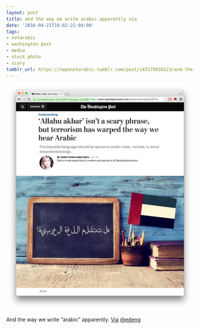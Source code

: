 ```yaml
---
layout: post
title: and the way we write arabic apparently via
date: '2016-04-21T16:02:22-04:00'
tags:
- notarabic
- washington post
- media
- stock photo
- scary
tumblr_url: https://nopenotarabic.tumblr.com/post/143178830123/and-the-way-we-write-arabic-apparently-via
---
```

 ![](/tumblr_files/tumblr_o602byWrqZ1tz29g7o1_1280.png)  

And the way we write “arabic” apparently. [Via](https://twitter.com/edeng/status/723237986884681728) [@edeng](https://twitter.com/edeng)

